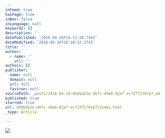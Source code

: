 ```yaml
---
inFeed: true
hasPage: true
inNav: false
inLanguage: null
keywords: []
description: ''
datePublished: '2016-04-26T16:11:26.744Z'
dateModified: '2016-04-26T16:10:32.274Z'
title: ''
author:
  - name: ''
    url: ''
authors: []
publisher:
  name: null
  domain: null
  url: null
  favicon: null
sourcePath: _posts/2016-04-26-860bde3e-d6fc-49e6-82ef-ecf2ff276167.md
published: true
starred: true
url: 860bde3e-d6fc-49e6-82ef-ecf2ff276167/index.html
_type: Article

---
```

![](https://the-grid-user-content.s3-us-west-2.amazonaws.com/a0d7fdea-0772-4e74-91d4-2d6bcb67bba6.jpg)